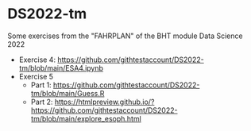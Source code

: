# DS2022-tm
Some exercises from the "FAHRPLAN" of the BHT module Data Science 2022

- Exercise 4: https://github.com/githtestaccount/DS2022-tm/blob/main/ESA4.ipynb
- Exercise 5
  - Part 1: https://github.com/githtestaccount/DS2022-tm/blob/main/Guess.R
  - Part 2: https://htmlpreview.github.io/?https://github.com/githtestaccount/DS2022-tm/blob/main/explore_esoph.html
